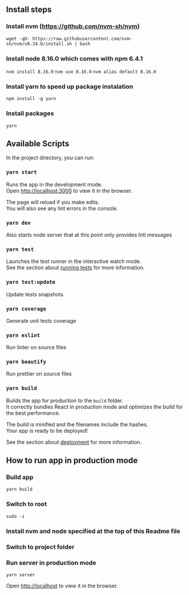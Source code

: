 
## Install steps

### Install nvm (https://github.com/nvm-sh/nvm)

`wget -qO- https://raw.githubusercontent.com/nvm-sh/nvm/v0.34.0/install.sh | bash`

### Install node 8.16.0 which comes with npm 6.4.1

`nvm install 8.16.0`
`nvm use 8.16.0`
`nvm alias default 8.16.0`

### Install yarn to speed up package instalation

`npm install -g yarn`

### Install packages

`yarn`


## Available Scripts

In the project directory, you can run:

### `yarn start`

Runs the app in the development mode.<br>
Open [http://localhost:3000](http://localhost:3000) to view it in the browser.

The page will reload if you make edits.<br>
You will also see any lint errors in the console.

### `yarn dev`

Also starts node server that at this point only provides Intl messages

### `yarn test`

Launches the test runner in the interactive watch mode.<br>
See the section about [running tests](https://facebook.github.io/create-react-app/docs/running-tests) for more information.

### `yarn test:update`

Update tests snapshots

### `yarn coverage`

Generate unit tests coverage

### `yarn eslint`

Run linter on source files

### `yarn beautify`

Run prettier on source files

### `yarn build`

Builds the app for production to the `build` folder.<br>
It correctly bundles React in production mode and optimizes the build for the best performance.

The build is minified and the filenames include the hashes.<br>
Your app is ready to be deployed!

See the section about [deployment](https://facebook.github.io/create-react-app/docs/deployment) for more information.


## How to run app in production mode

### Build app 

`yarn build`

### Switch to root

`sudo -i`

### Install nvm and node specified at the top of this Readme file

### Switch to project folder

### Run server in production mode

`yarn server`

Open [http://localhost](http://localhost) to view it in the browser.

